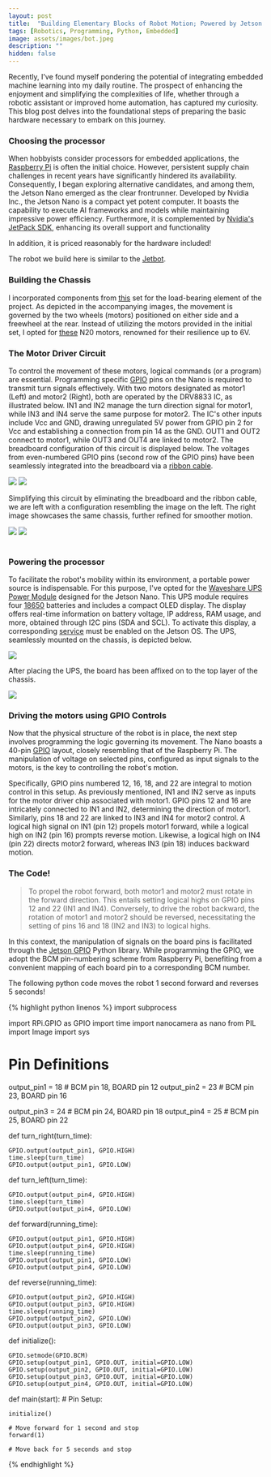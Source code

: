 ```yaml
---
layout: post
title:  "Building Elementary Blocks of Robot Motion; Powered by Jetson Nano "
tags: [Robotics, Programming, Python, Embedded]
image: assets/images/bot.jpeg
description: ""
hidden: false
---
```


Recently, I've found myself pondering the potential of integrating embedded machine learning into my daily routine. The prospect of enhancing the enjoyment and simplifying the complexities of life, whether through a robotic assistant or improved home automation, has captured my curiosity. This blog post delves into the foundational steps of preparing the basic hardware necessary to embark on this journey.

### **Choosing the processor**

When hobbyists consider processors for embedded applications, the <a href="https://www.raspberrypi.com/">Raspberry Pi</a> is often the initial choice. However, persistent supply chain challenges in recent years have significantly hindered its availability. Consequently, I began exploring alternative candidates, and among them, the Jetson Nano emerged as the clear frontrunner. Developed by Nvidia Inc., the Jetson Nano is a compact yet potent computer. It boasts the capability to execute AI frameworks and models while maintaining impressive power efficiency. Furthermore, it is complemented by <a href="https://developer.nvidia.com/embedded/jetpack">Nvidia's JetPack SDK</a>, enhancing its overall support and functionality

In addition, it is priced reasonably for the hardware included!

The robot we build here is similar to the <a href="https://jetbot.org/master/">Jetbot</a>.

### **Building the Chassis**

I incorporated components from <a href="https://www.amazon.com/Mixse-Tracking-Chassis-Compatible-Electric/dp/B08RMTJ8RP/">this</a> set for the load-bearing element of the project. As depicted in the accompanying images, the movement is governed by the two wheels (motors) positioned on either side and a freewheel at the rear. Instead of utilizing the motors provided in the initial set, I opted for <a href="https://www.amazon.com/Augiimor-Reduction-Gearwheel-Gearbox-Electric/dp/B08B3L7T8D/">these</a> N20 motors, renowned for their resilience up to 6V.

### **The Motor Driver Circuit**

To control the movement of these motors, logical commands (or a program) are essential. Programming specific <a href="https://jetsonhacks.com/2019/06/07/jetson-nano-gpio/">GPIO</a> pins on the Nano is required to transmit turn signals effectively. With two motors designated as motor1 (Left) and motor2 (Right), both are operated by the DRV8833 IC, as illustrated below. IN1 and IN2 manage the turn direction signal for motor1, while IN3 and IN4 serve the same purpose for motor2. The IC's other inputs include Vcc and GND, drawing unregulated 5V power from GPIO pin 2 for Vcc and establishing a connection from pin 14 as the GND. OUT1 and OUT2 connect to motor1, while OUT3 and OUT4 are linked to motor2. The breadboard configuration of this circuit is displayed below. The voltages from even-numbered GPIO pins (second row of the GPIO pins) have been seamlessly integrated into the breadboard via a <a href="https://www.amazon.com/dp/B08T9HCL37">ribbon cable</a>.


<div align="left">
  <img src="{{ site.baseurl }}/assets/images/motor-driver.jpg"/>
  <img src="{{ site.baseurl }}/assets/images/breadboard.jpeg"/>
</div>

Simplifying this circuit by eliminating the breadboard and the ribbon cable, we are left with a configuration resembling the image on the left. The right image showcases the same chassis, further refined for smoother motion.

<div align="left">
  <img src="{{ site.baseurl }}/assets/images/motors.jpeg"/>
  <img src="{{ site.baseurl }}/assets/images/clean_chassis.jpg"/>
</div>

<br>

### **Powering the processor**

To facilitate the robot's mobility within its environment, a portable power source is indispensable. For this purpose, I've opted for the <a href="https://www.amazon.com/dp/B08BRMZ4G6">Waveshare UPS Power Module</a> designed for the Jetson Nano. This UPS module requires four <a href="https://www.amazon.com/dp/B0BC947XDJ">18650</a> batteries and includes a compact OLED display. The display offers real-time information on battery voltage, IP address, RAM usage, and more, obtained through I2C pins (SDA and SCL). To activate this display, a corresponding <a href="https://www.waveshare.com/wiki/UPS_Power_Module">service</a> must be enabled on the Jetson OS. The UPS, seamlessly mounted on the chassis, is depicted below.


<div align="left">
  <img src="{{ site.baseurl }}/assets/images/ups.jpg"/>
</div>

After placing the UPS, the board has been affixed on to the top layer of the chassis.

  <img src="{{ site.baseurl }}/assets/images/bot.jpeg" />

### **Driving the motors using GPIO Controls**

Now that the physical structure of the robot is in place, the next step involves programming the logic governing its movement. The Nano boasts a 40-pin <a href="https://jetsonhacks.com/2019/06/07/jetson-nano-gpio/">GPIO</a> layout, closely resembling that of the Raspberry Pi. The manipulation of voltage on selected pins, configured as input signals to the motors, is the key to controlling the robot's motion.

Specifically, GPIO pins numbered 12, 16, 18, and 22 are integral to motion control in this setup. As previously mentioned, IN1 and IN2 serve as inputs for the motor driver chip associated with motor1. GPIO pins 12 and 16 are intricately connected to IN1 and IN2, determining the direction of motor1. Similarly, pins 18 and 22 are linked to IN3 and IN4 for motor2 control. A logical high signal on IN1 (pin 12) propels motor1 forward, while a logical high on IN2 (pin 16) prompts reverse motion. Likewise, a logical high on IN4 (pin 22) directs motor2 forward, whereas IN3 (pin 18) induces backward motion.


### **The Code!**

> To propel the robot forward, both motor1 and motor2 must rotate in the forward direction. This entails setting logical highs on GPIO pins 12 and 22 (IN1 and IN4). Conversely, to drive the robot backward, the rotation of motor1 and motor2 should be reversed, necessitating the setting of pins 16 and 18 (IN2 and IN3) to logical highs.

In this context, the manipulation of signals on the board pins is facilitated through the <a href="https://github.com/NVIDIA/jetson-gpio">Jetson GPIO</a> Python library. While programming the GPIO, we adopt the BCM pin-numbering scheme from Raspberry Pi, benefiting from a convenient mapping of each board pin to a corresponding BCM number.

The following python code moves the robot 1 second forward and reverses 5 seconds!

{% highlight python linenos %}
import subprocess

import RPi.GPIO as GPIO
import time
import nanocamera as nano
from PIL import Image
import sys

# Pin Definitions
output_pin1 = 18  # BCM pin 18, BOARD pin 12
output_pin2 = 23  # BCM pin 23, BOARD pin 16

output_pin3 = 24  # BCM pin 24, BOARD pin 18
output_pin4 = 25  # BCM pin 25, BOARD pin 22


def turn_right(turn_time):

    GPIO.output(output_pin1, GPIO.HIGH)
    time.sleep(turn_time)     
    GPIO.output(output_pin1, GPIO.LOW)


def turn_left(turn_time):

    GPIO.output(output_pin4, GPIO.HIGH)
    time.sleep(turn_time)     
    GPIO.output(output_pin4, GPIO.LOW)



def forward(running_time):

    GPIO.output(output_pin1, GPIO.HIGH)
    GPIO.output(output_pin4, GPIO.HIGH)
    time.sleep(running_time)
    GPIO.output(output_pin1, GPIO.LOW)
    GPIO.output(output_pin4, GPIO.LOW)
    


def reverse(running_time):    

    GPIO.output(output_pin2, GPIO.HIGH)
    GPIO.output(output_pin3, GPIO.HIGH)
    time.sleep(running_time)
    GPIO.output(output_pin2, GPIO.LOW)
    GPIO.output(output_pin3, GPIO.LOW)

def initialize():

    GPIO.setmode(GPIO.BCM)
    GPIO.setup(output_pin1, GPIO.OUT, initial=GPIO.LOW)
    GPIO.setup(output_pin2, GPIO.OUT, initial=GPIO.LOW)
    GPIO.setup(output_pin3, GPIO.OUT, initial=GPIO.LOW)
    GPIO.setup(output_pin4, GPIO.OUT, initial=GPIO.LOW)
    


def main(start):
    # Pin Setup:

    initialize()

    # Move forward for 1 second and stop
    forward(1)

    # Move back for 5 seconds and stop
{% endhighlight %}
